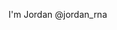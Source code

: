 I'm Jordan
@jordan_rna

<!---
jordan21-rna/jordan21-rna is a ✨ special ✨ repository because its `README.md` (this file) appears on your GitHub profile.
You can click the Preview link to take a look at your changes.
--->
